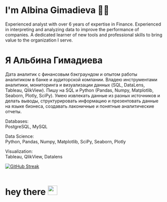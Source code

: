# I'm Albina Gimadieva :woman_technologist:
Experienced analyst with over 6 years of expertise in Finance. Experienced in interpreting and analyzing data to improve the performance of companies. A dedicated learner of new tools and professional skills to bring value to the organization I serve.

# Я Альбина Гимадиева
Дата аналитик с финансовым бэкграундом и опытом работы аналитиком в банке и аудиторской компании. Владею инструментами аналитики, мониторинга и визуализации данных (SQL, DataLens, Tableau, QlikView). Пишу на SQL и Python (Pandas, Numpy, Matplotlib, Seaborn, Plotly, SciPy). Умею извлекать данные из разных источников и делать выводы, структурировать информацию и презентовать данные на языке бизнеса, создавать лаконичные и понятные аналитические отчеты.

Databases:\
PostgreSQL, MySQL

Data Science:\
Python, Pandas, Numpy, Matplotlib, SciPy, Seaborn, Plotly

Visualization:\
Tableau, QlikView, Datalens


[![GitHub Streak](https://streak-stats.demolab.com?user=AlbinaGimadieva&theme=transparent&hide_border=true&mode=weekly&fire=FF2222&dates=2C68F6&currStreakLabel=2C68F6&currStreakNum=2C68F6)](https://git.io/streak-stats)

<img src="https://komarev.com/ghpvc/?username=AlbinaGimadieva&style=flat-square&color=blue" alt=""/>

<h1>
  hey there
  <img src="https://media.giphy.com/media/hvRJCLFzcasrR4ia7z/giphy.gif" width="30px"/>
</h1>
